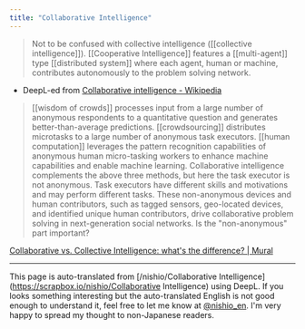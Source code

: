 ```yaml
---
title: "Collaborative Intelligence"
---
```


> Not to be confused with collective intelligence ([[collective intelligence]]).
>  [[Cooperative Intelligence]] features a [[multi-agent]] type [[distributed system]] where each agent, human or machine, contributes autonomously to the problem solving network.
- DeepL-ed from [Collaborative intelligence - Wikipedia](https://en.wikipedia.org/wiki/Collaborative_intelligence)

>  [[wisdom of crowds]] processes input from a large number of anonymous respondents to a quantitative question and generates better-than-average predictions.
>  [[crowdsourcing]] distributes microtasks to a large number of anonymous task executors.
>  [[human computation]] leverages the pattern recognition capabilities of anonymous human micro-tasking workers to enhance machine capabilities and enable machine learning.
>  Collaborative intelligence complements the above three methods, but here the task executor is not anonymous. Task executors have different skills and motivations and may perform different tasks. These non-anonymous devices and human contributors, such as tagged sensors, geo-located devices, and identified unique human contributors, drive collaborative problem solving in next-generation social networks.
Is the "non-anonymous" part important?

[Collaborative vs. Collective Intelligence: what's the difference? | Mural](https://www.mural.co/blog/collaborative-intelligence-vs-collective-intelligence#:~:text=Collaborative%20intelligence%20is%20a%20systematic,into%20how%20teams%20work%20together.)


---
This page is auto-translated from [/nishio/Collaborative Intelligence](https://scrapbox.io/nishio/Collaborative Intelligence) using DeepL. If you looks something interesting but the auto-translated English is not good enough to understand it, feel free to let me know at [@nishio_en](https://twitter.com/nishio_en). I'm very happy to spread my thought to non-Japanese readers.
